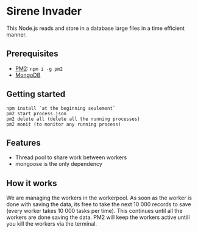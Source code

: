 # Sirene Invader

This Node.js reads and store in a database large files in a time efficient manner.

## Prerequisites

- [PM2](https://pm2.keymetrics.io/docs/usage/quick-start/): `npm i -g pm2`
- [MongoDB](https://docs.mongodb.com/manual/installation/)

## Getting started

```shell
npm install `at the beginning seulement`
pm2 start process.json
pm2 delete all (delete all the running processes)
pm2 monit (to monitor any running process)
```

## Features

- Thread pool to share work between workers
- mongoose is the only dependency


## How it works

We are managing the workers in the workerpool. As soon as the worker is done with saving the data, its free to take the next 10 000 records to save (every worker takes 10 000 tasks per time). This continues until all the workers are done saving the data. 
PM2 will keep the workers active untill you kill the workers via the terminal.
